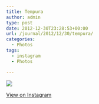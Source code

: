 ```yaml
---
title: Tempura
author: admin
type: post
date: 2012-12-30T23:28:53+00:00
url: /journal/2012/12/30/tempura/
categories:
  - Photos
tags:
  - instagram
  - Photos

---
```

![][1]

<p class="view-instagram">
  <a href="http://instagr.am/p/T4Q3R8qlt4/">View on Instagram</a>
</p>

 [1]: http://lobban.org/wordpress//HLIC/adafd8f8e2dceec19b639fd80d485d64.jpg